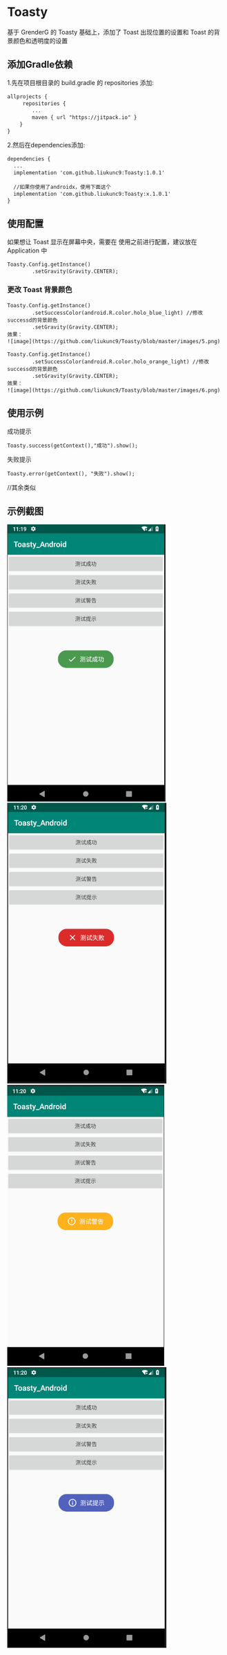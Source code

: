 # Toasty
基于 GrenderG 的 Toasty 基础上，添加了 Toast 出现位置的设置和 Toast 的背景颜色和透明度的设置

## 添加Gradle依赖

1.先在项目根目录的 build.gradle 的 repositories 添加:
```
allprojects {
     repositories {
        ...
        maven { url "https://jitpack.io" }
    }
}
```

2.然后在dependencies添加:

```
dependencies {
  ...
  implementation 'com.github.liukunc9:Toasty:1.0.1'
  
  //如果你使用了androidx，使用下面这个
  implementation 'com.github.liukunc9:Toasty:x.1.0.1'
}
```

## 使用配置

如果想让 Toast 显示在屏幕中央，需要在 使用之前进行配置，建议放在 Application 中  
```
Toasty.Config.getInstance()
        .setGravity(Gravity.CENTER);  
```
### 更改 Toast 背景颜色
```
Toasty.Config.getInstance()
        .setSuccessColor(android.R.color.holo_blue_light) //修改successd的背景颜色
        .setGravity(Gravity.CENTER);
效果：
![image](https://github.com/liukunc9/Toasty/blob/master/images/5.png)
```
```
Toasty.Config.getInstance()
        .setSuccessColor(android.R.color.holo_orange_light) //修改successd的背景颜色
        .setGravity(Gravity.CENTER);
效果：
![image](https://github.com/liukunc9/Toasty/blob/master/images/6.png)
```

## 使用示例

成功提示
```
Toasty.success(getContext(),"成功").show();
```

失败提示
```
Toasty.error(getContext(), "失败").show();
```

//其余类似

## 示例截图

![image](https://github.com/liukunc9/Toasty/blob/master/images/1.png)
![image](https://github.com/liukunc9/Toasty/blob/master/images/2.png)
![image](https://github.com/liukunc9/Toasty/blob/master/images/3.png)
![image](https://github.com/liukunc9/Toasty/blob/master/images/4.png)
